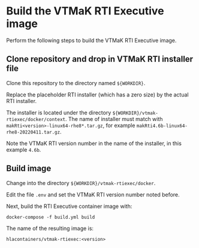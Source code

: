 # Build the VTMaK RTI Executive image

Perform the following steps to build the VTMaK RTI Executive image.

## Clone repository and drop in VTMaK RTI installer file

Clone this repository to the directory named `${WORKDIR}`.

Replace the placeholder RTI installer (which has a zero size) by the actual RTI installer.

The installer is located under the directory `${WORKDIR}/vtmak-rtiexec/docker/context`. The name of installer must match with `makRti<version>-linux64-rhe8*.tar.gz`, for example `makRti4.6b-linux64-rhe8-20220411.tar.gz`.

Note the VTMaK RTI version number in the name of the installer, in this example `4.6b`.

## Build image

Change into the directory `${WORKDIR}/vtmak-rtiexec/docker`.

Edit the file `.env` and set the VTMaK RTI version number noted before.

Next, build the RTI Executive container image with:

````
docker-compose -f build.yml build
````

The name of the resulting image is:

````
hlacontainers/vtmak-rtiexec:<version>
````
